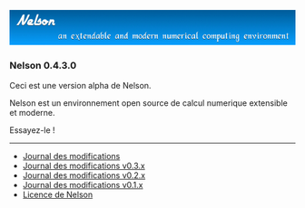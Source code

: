 ![banner](banner_homepage.png)

### Nelson 0.4.3.0

Ceci est une version alpha de Nelson. 

Nelson est un environnement open source de calcul numerique extensible et moderne.

Essayez-le !


* * *

*   [Journal des modifications](./changelogs/CHANGELOG.md)
*   [Journal des modifications v0.3.x](./changelogs/CHANGELOG-0.3.x.md)
*   [Journal des modifications v0.2.x](./changelogs/CHANGELOG-0.2.x.md)
*   [Journal des modifications v0.1.x](./changelogs/CHANGELOG-0.1.x.md)
*   [Licence de Nelson](./license/license.md)

